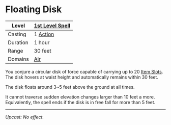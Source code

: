 # Floating Disk

| Level    | [1st Level Spell](1st%20Level%20Spells.md)                                           |
| -------- | --------------------------------------------------- |
| Casting  | 1 [Action](../../../../Game%20Procedures/Action.md) |
| Duration | 1 hour                                              |
| Range    | 30 feet                                             |
| Domains  | [Air](../../../Spell%20Domains/Air.md)              |

You conjure a circular disk of force capable of carrying up to 20 [Item Slots](../../../../Player%20Characters/Derived%20Statistics/Item%20Slots.md). The disk hovers at waist height and automatically remains within 30 feet. 

The disk floats around 3~5 feet above the ground at all times.

It cannot traverse sudden elevation changes larger than 10 feet a more. Equivalently, the spell ends if the disk is in free fall for more than 5 feet.

---
*Upcast: No effect.*


